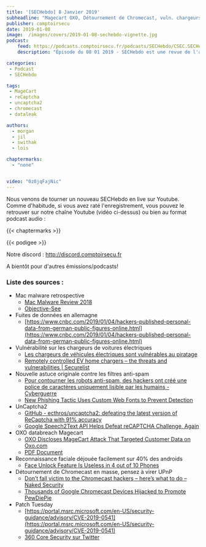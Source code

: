 ```yaml
---
title: '[SECHebdo] 8 Janvier 2019'
subheadline: "Magecart OXO, Détournement de Chromecast, vuln. chargeurs de voiture, Patch Tuesday, Dataleak, Bypass biométrie, Uncaptcha2, etc."
publisher: comptoirsecu
date: 2019-01-08
image:  /images/covers/2019-01-08-sechebdo-vignette.jpg
podcast:
    feed: https://podcasts.comptoirsecu.fr/podcasts/SECHebdo/CSEC.SECHebdo.2019-01-08.mp3
    description: "Épisode du 08 01 2019 - SECHebdo est une revue de l'actualité cybersécurité réalisée en live sur Youtube, généralement le mardi soir."

categories:
 - Podcast
 - SECHebdo

tags:
 - MageCart
 - reCaptcha
 - uncaptcha2
 - chromecast
 - dataleak

authors:
  - morgan
  - jil
  - swithak
  - lois

chaptermarks:
  - "none"


video: "0z0jqFajNic"
---
```


Nous venons de tourner un nouveau SECHebdo en live sur Youtube. Comme d'habitude, si vous avez raté l'enregistrement, vous pouvez le retrouver sur notre chaîne Youtube (vidéo ci-dessus) ou bien au format podcast audio :

{{< chaptermarks >}}

{{< podigee >}}

Notre discord : <http://discord.comptoirsecu.fr>

A bientôt pour d'autres émissions/podcasts!

### Liste des sources :

*  Mac malware retrospective
	* [Mac Malware Review 2018](https://objective-see.com/downloads/MacMalware_2018.pdf)
	* [Objective-See](https://objective-see.com)
*  Fuites de données en allemagne
	* [https://www.cnbc.com/2019/01/04/hackers-published-personal-data-from-german-public-figures-online.html](https://www.cnbc.com/2019/01/04/hackers-published-personal-data-from-german-public-figures-online.html)
*  Vulnérabilité sur les chargeurs de voitures électriques 
	* [Les chargeurs de véhicules électriques sont vulnérables au piratage](https://www.presse-citron.net/les-chargeurs-de-vehicules-electriques-sont-vulnerables-au-piratage/)
	* [Remotely controlled EV home chargers – the threats and vulnerabilities | Securelist](https://securelist.com/remotely-controlled-ev-home-chargers-the-threats-and-vulnerabilities/89251/)
*  Nouvelle astuce originale contre les filtres anti-spam
	* [Pour contourner les robots anti-spam, des hackers ont créé une police de caractères uniquement lisible par les humains - Cyberguerre](https://cyberguerre.numerama.com/528-pour-contourner-les-robots-anti-spam-des-hackers-ont-cree-une-police-de-caracteres-uniquement-lisible-par-les-humains.html)
	* [New Phishing Tactic Uses Custom Web Fonts to Prevent Detection](https://www.bleepingcomputer.com/news/security/new-phishing-tactic-uses-custom-web-fonts-to-prevent-detection/)
*  UnCaptcha2
	* [GitHub - ecthros/uncaptcha2: defeating the latest version of ReCaptcha with 91% accuracy](https://github.com/ecthros/uncaptcha2)
	* [Google Speech2Text API Helps Defeat reCAPTCHA Challenge, Again](https://www.bleepingcomputer.com/news/security/google-speech2text-api-helps-defeat-recaptcha-challenge-again/)
*  OXO databreach Magecart 
	* [OXO Discloses MageCart Attack That Targeted Customer Data on Oxo.com](https://www.bleepingcomputer.com/news/security/oxo-discloses-magecart-attack-that-targeted-customer-data-on-oxocom/)
	* [PDF Document](https://oag.ca.gov/system/files/OXO%20International%202%20Ad%20r2fin_0.pdf)
*  Reconnaissance faciale déjouée facilement sur 40% des androids
	* [Face Unlock Feature Is Useless in 4 out of 10 Phones](https://www.bleepingcomputer.com/news/security/face-unlock-feature-is-useless-in-4-out-of-10-phones/)
*  Détournement de Chromecast en masse, pensez à virer UPnP
	* [Don’t fall victim to the Chromecast hackers – here’s what to do – Naked Security](https://nakedsecurity.sophos.com/2019/01/04/dont-fall-victim-to-the-chromecast-hackers-heres-what-to-do/)
	* [Thousands of Google Chromecast Devices Hijacked to Promote PewDiePie](https://thehackernews.com/2019/01/chromecast-pewdiepie-hack.html)
*  Patch Tuesday
	* [https://portal.msrc.microsoft.com/en-US/security-guidance/advisory/CVE-2019-0541](https://portal.msrc.microsoft.com/en-US/security-guidance/advisory/CVE-2019-0541)
	* [360 Core Security sur Twitter](https://twitter.com/360CoreSec/status/1080651252445241346)

